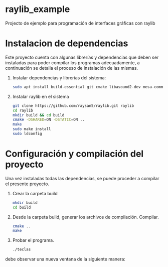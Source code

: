 # raylib_example
Projecto de ejemplo para programación de interfaces gráficas con raylib

# Instalacion de dependencias
Este proyecto cuenta con algunas librerías y dependencias que deben ser instaladas para poder compilar los programas adecuadamente, a continuación se detalla el proceso de instalación de las mismas.

1. Instalar dependencias y librerías del sistema:

    ```bash
    sudo apt install build-essential git cmake libasound2-dev mesa-common-dev libx11-dev libxrandr-dev libxi-dev xorg-dev libgl1-mesa-dev libglu1-mesa-dev
    ```

2. Instalar raylib en el sistema

    ```bash
    git clone https://github.com/raysan5/raylib.git raylib
    cd raylib
    mkdir build && cd build
    cmake -DSHARED=ON -DSTATIC=ON ..
    make
    sudo make install
    sudo ldconfig
    ```

# Configuración y compilación del proyecto
Una vez instaladas todas las dependencias, se puede proceder a compilar el presente proyecto.

1. Crear la carpeta build

    ```bash
    mkdir build
    cd build
    ```

2. Desde la carpeta build, generar los archivos de compilación. Compilar.

    ```bash
    cmake ..  
    make
    ```

3. Probar el programa.

    ```bash
    ./teclas
    ```

debe observar una nueva ventana de la siguiente manera:
